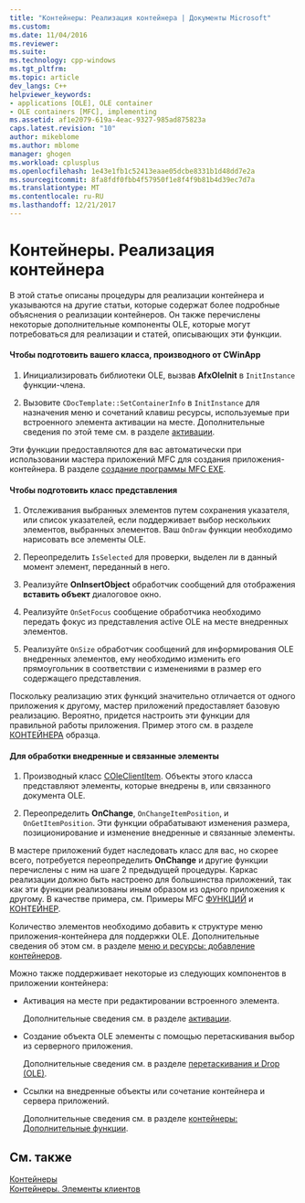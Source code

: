 ```yaml
---
title: "Контейнеры: Реализация контейнера | Документы Microsoft"
ms.custom: 
ms.date: 11/04/2016
ms.reviewer: 
ms.suite: 
ms.technology: cpp-windows
ms.tgt_pltfrm: 
ms.topic: article
dev_langs: C++
helpviewer_keywords:
- applications [OLE], OLE container
- OLE containers [MFC], implementing
ms.assetid: af1e2079-619a-4eac-9327-985ad875823a
caps.latest.revision: "10"
author: mikeblome
ms.author: mblome
manager: ghogen
ms.workload: cplusplus
ms.openlocfilehash: 1e43e1fb1c52413eaae05dcbe8331b1d48dd7e2a
ms.sourcegitcommit: 8fa8fdf0fbb4f57950f1e8f4f9b81b4d39ec7d7a
ms.translationtype: MT
ms.contentlocale: ru-RU
ms.lasthandoff: 12/21/2017
---
```

# <a name="containers-implementing-a-container"></a>Контейнеры. Реализация контейнера
В этой статье описаны процедуры для реализации контейнера и указываются на другие статьи, которые содержат более подробные объяснения о реализации контейнеров. Он также перечислены некоторые дополнительные компоненты OLE, которые могут потребоваться для реализации и статей, описывающих эти функции.  
  
#### <a name="to-prepare-your-cwinapp-derived-class"></a>Чтобы подготовить вашего класса, производного от CWinApp  
  
1.  Инициализировать библиотеки OLE, вызвав **AfxOleInit** в `InitInstance` функции-члена.  
  
2.  Вызовите `CDocTemplate::SetContainerInfo` в `InitInstance` для назначения меню и сочетаний клавиш ресурсы, используемые при встроенного элемента активации на месте. Дополнительные сведения по этой теме см. в разделе [активации](../mfc/activation-cpp.md).  
  
 Эти функции предоставляются для вас автоматически при использовании мастера приложений MFC для создания приложения-контейнера. В разделе [создание программы MFC EXE](../mfc/reference/mfc-application-wizard.md).  
  
#### <a name="to-prepare-your-view-class"></a>Чтобы подготовить класс представления  
  
1.  Отслеживания выбранных элементов путем сохранения указателя, или список указателей, если поддерживает выбор нескольких элементов, выбранных элементов. Ваш `OnDraw` функции необходимо нарисовать все элементы OLE.  
  
2.  Переопределить `IsSelected` для проверки, выделен ли в данный момент элемент, переданный в него.  
  
3.  Реализуйте **OnInsertObject** обработчик сообщений для отображения **вставить объект** диалоговое окно.  
  
4.  Реализуйте `OnSetFocus` сообщение обработчика необходимо передать фокус из представления active OLE на месте внедренных элементов.  
  
5.  Реализуйте `OnSize` обработчик сообщений для информирования OLE внедренных элементов, ему необходимо изменить его прямоугольник в соответствии с изменениями в размер его содержащего представления.  
  
 Поскольку реализацию этих функций значительно отличается от одного приложения к другому, мастер приложений предоставляет базовую реализацию. Вероятно, придется настроить эти функции для правильной работы приложения. Пример этого см. в разделе [КОНТЕЙНЕРА](../visual-cpp-samples.md) образца.  
  
#### <a name="to-handle-embedded-and-linked-items"></a>Для обработки внедренные и связанные элементы  
  
1.  Производный класс [COleClientItem](../mfc/reference/coleclientitem-class.md). Объекты этого класса представляют элементы, которые внедрены в, или связанного документа OLE.  
  
2.  Переопределить **OnChange**, `OnChangeItemPosition`, и `OnGetItemPosition`. Эти функции обрабатывают изменения размера, позиционирование и изменение внедренные и связанные элементы.  
  
 В мастере приложений будет наследовать класс для вас, но скорее всего, потребуется переопределить **OnChange** и другие функции перечислены с ним на шаге 2 предыдущей процедуры. Каркас реализации должно быть настроено для большинства приложений, так как эти функции реализованы иным образом из одного приложения к другому. В качестве примера, см. Примеры MFC [ФУНКЦИЙ](../visual-cpp-samples.md) и [КОНТЕЙНЕР](../visual-cpp-samples.md).  
  
 Количество элементов необходимо добавить к структуре меню приложения-контейнера для поддержки OLE. Дополнительные сведения об этом см. в разделе [меню и ресурсы: добавление контейнеров](../mfc/menus-and-resources-container-additions.md).  
  
 Можно также поддерживает некоторые из следующих компонентов в приложении контейнера:  
  
-   Активация на месте при редактировании встроенного элемента.  
  
     Дополнительные сведения см. в разделе [активации](../mfc/activation-cpp.md).  
  
-   Создание объекта OLE элементы с помощью перетаскивания выбор из серверного приложения.  
  
     Дополнительные сведения см. в разделе [перетаскивания и Drop (OLE)](../mfc/drag-and-drop-ole.md).  
  
-   Ссылки на внедренные объекты или сочетание контейнера и сервера приложений.  
  
     Дополнительные сведения см. в разделе [контейнеры: Дополнительные функции](../mfc/containers-advanced-features.md).  
  
## <a name="see-also"></a>См. также  
 [Контейнеры](../mfc/containers.md)   
 [Контейнеры. Элементы клиентов](../mfc/containers-client-items.md)

